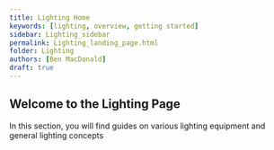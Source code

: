 ```yaml
---
title: Lighting Home
keywords: [lighting, overview, getting started]
sidebar: Lighting_sidebar
permalink: Lighting_landing_page.html
folder: Lighting
authors: [Ben MacDonald]
draft: true
---
```


## Welcome to the Lighting Page

In this section, you will find guides on various lighting equipment and general lighting concepts
